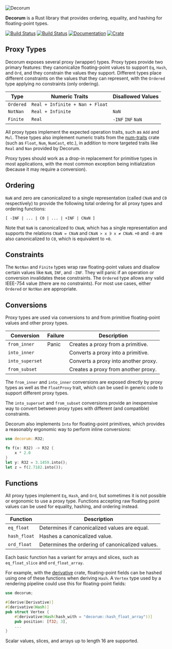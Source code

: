 ![Decorum](https://raw.githubusercontent.com/olson-sean-k/decorum/master/doc/decorum.png)

**Decorum** is a Rust library that provides ordering, equality, and hashing for
floating-point types.

[![Build Status](https://travis-ci.org/olson-sean-k/decorum.svg?branch=master)](https://travis-ci.org/olson-sean-k/decorum)
[![Build Status](https://ci.appveyor.com/api/projects/status/3630cscs05c6ux86?svg=true)](https://ci.appveyor.com/project/olson-sean-k/decorum)
[![Documentation](https://docs.rs/decorum/badge.svg)](https://docs.rs/decorum)
[![Crate](https://img.shields.io/crates/v/decorum.svg)](https://crates.io/crates/decorum)

## Proxy Types

Decorum exposes several proxy (wrapper) types. Proxy types provide two primary
features: they canonicalize floating-point values to support `Eq`, `Hash`, and
`Ord`, and they constrain the values they support. Different types place
different constraints on the values that they can represent, with the `Ordered`
type applying no constraints (only ordering).

| Type      | Numeric Traits                  | Disallowed Values  |
|-----------|---------------------------------|--------------------|
| `Ordered` | `Real + Infinite + Nan + Float` |                    |
| `NotNan`  | `Real + Infinite`               | `NaN`              |
| `Finite`  | `Real`                          | `-INF` `INF` `NaN` |

All proxy types implement the expected operation traits, such as `Add` and
`Mul`. These types also implement numeric traits from the
[num-traits](https://crates.io/crate/num-traits) crate (such as `Float`, `Num`,
`NumCast`, etc.), in addition to more targeted traits like `Real` and `Nan`
provided by Decorum.

Proxy types should work as a drop-in replacement for primitive types in most
applications, with the most common exception being initialization (because it
may require a conversion).

## Ordering

`NaN` and zero are canonicalized to a single representation (called `CNaN` and
`C0` respectively) to provide the following total ordering for all proxy types
and ordering functions:

```
[ -INF | ... | C0 | ... | +INF | CNaN ]
```

Note that `NaN` is canonicalized to `CNaN`, which has a single representation
and supports the relations `CNaN = CNaN` and `CNaN > x ∋ x ≠ CNaN`. `+0` and
`-0` are also canonicalized to `C0`, which is equivalent to `+0`.

## Constraints

The `NotNan` and `Finite` types wrap raw floating-point values and disallow
certain values like `NaN`, `INF`, and `-INF`. They will panic if an operation
or conversion invalidates these constraints. The `Ordered` type allows any
valid IEEE-754 value (there are no constraints). For most use cases, either
`Ordered` or `NotNan` are appropriate.

## Conversions

Proxy types are used via conversions to and from primitive floating-point
values and other proxy types.

| Conversion      | Failure | Description                          |
|-----------------|---------|--------------------------------------|
| `from_inner`    | Panic   | Creates a proxy from a primitive.    |
| `into_inner`    |         | Converts a proxy into a primitive.   |
| `into_superset` |         | Converts a proxy into another proxy. |
| `from_subset`   |         | Creates a proxy from another proxy.  |

The `from_inner` and `into_inner` conversions are exposed directly by proxy
types as well as the `FloatProxy` trait, which can be used in generic code to
support different proxy types.

The `into_superset` and `from_subset` conversions provide an inexpensive way to
convert between proxy types with different (and compatible) constraints.

Decorum also implements `Into` for floating-point primitives, which provides a
reasonably ergonomic way to perform inline conversions:

```rust
use decorum::R32;

fn f(x: R32) -> R32 {
    x * 2.0
}
let y: R32 = 3.1459.into();
let z = f(2.7182.into());
```

## Functions

All proxy types implement `Eq`, `Hash`, and `Ord`, but sometimes it is not
possible or ergonomic to use a proxy type. Functions accepting raw floating
point values can be used for equality, hashing, and ordering instead.

| Function     | Description                                      |
|--------------|--------------------------------------------------|
| `eq_float`   | Determines if canonicalized values are equal.    |
| `hash_float` | Hashes a canonicalized value.                    |
| `ord_float`  | Determines the ordering of canonicalized values. |

Each basic function has a variant for arrays and slices, such as
`eq_float_slice` and `ord_float_array`.

For example, with the [derivative](https://crates.io/crates/derivative) crate,
floating-point fields can be hashed using one of these functions when deriving
`Hash`. A `Vertex` type used by a rendering pipeline could use this for
floating-point fields:

```rust
use decorum;

#[derive(Derivative)]
#[derivative(Hash)]
pub struct Vertex {
    #[derivative(Hash(hash_with = "decorum::hash_float_array"))]
    pub position: [f32; 3],
    ...
}
```

Scalar values, slices, and arrays up to length 16 are supported.
